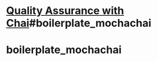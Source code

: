 # [Quality Assurance with Chai](https://www.freecodecamp.org/learn/quality-assurance/quality-assurance-and-testing-with-chai/)#boilerplate_mochachai
# boilerplate_mochachai
